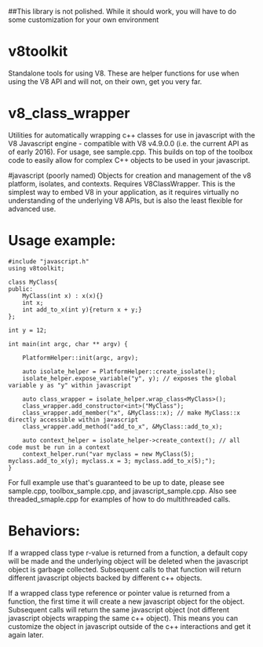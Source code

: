 ##This library is not polished.  While it should work, you will have to do some customization for your own environment

# v8toolkit
Standalone tools for using V8.  These are helper functions for use when using the V8 API and will not, on their own, get you very far.

# v8_class_wrapper
Utilities for automatically wrapping c++ classes for use in javascript with the V8 Javascript engine - compatible with V8 v4.9.0.0 (i.e. the current API as of early 2016).  For usage, see sample.cpp.  This builds on top of the toolbox code to easily allow for complex C++ objects to be used in your javascript.

#javascript
(poorly named) Objects for creation and management of the v8 platform, isolates, and contexts.  Requires V8ClassWrapper.  This is the simplest way to embed V8 in your application, as it requires virtually no understanding of the underlying V8 APIs, but is also the least flexible for advanced use.

# Usage example:

	#include "javascript.h"
	using v8toolkit;

	class MyClass{
	public:
	    MyClass(int x) : x(x){}
		int x;
		int add_to_x(int y){return x + y;}
	};

	int y = 12;

	int main(int argc, char ** argv) {

		PlatformHelper::init(argc, argv);
		
		auto isolate_helper = PlatformHelper::create_isolate();
		isolate_helper.expose_variable("y", y); // exposes the global variable y as "y" within javascript
	
		auto class_wrapper = isolate_helper.wrap_class<MyClass>();
		class_wrapper.add_constructor<int>("MyClass");
		class_wrapper.add_member("x", &MyClass::x); // make MyClass::x directly accessible within javascript
		class_wrapper.add_method("add_to_x", &MyClass::add_to_x);
		
		auto context_helper = isolate_helper->create_context(); // all code must be run in a context
		context_helper.run("var myclass = new MyClass(5); myclass.add_to_x(y); myclass.x = 3; myclass.add_to_x(5);");
	}

For full example use that's guaranteed to be up to date, please see sample.cpp, toolbox_sample.cpp, and javascript_sample.cpp.  Also see threaded_smaple.cpp for examples of how to do multithreaded calls.


# Behaviors:
If a wrapped class type r-value is returned from a function, a default copy will be made and the underlying object will be deleted when the javascript object is garbage collected.
Subsequent calls to that function will return different javascript objects backed by different c++ objects.

If a wrapped class type reference or pointer value is returned from a function, the first time it will create a new javascript object for the object.   Subsequent calls will return the same javascript object (not different javascript objects wrapping the same c++ object).   This means you can customize the object in javascript outside of the c++ interactions and get it again later.

